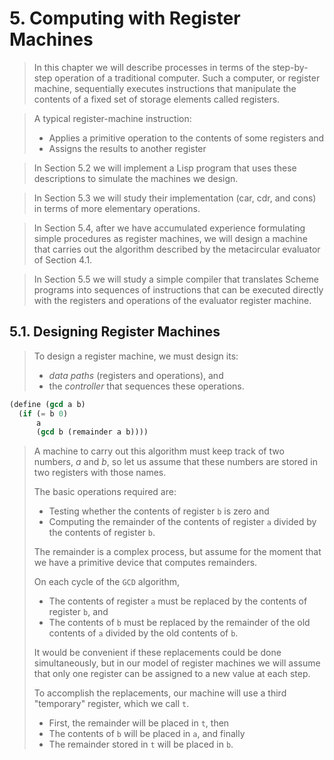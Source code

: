 # 5. Computing with Register Machines

> In this chapter we will describe processes in terms of the step-by-step
> operation of a traditional computer. Such a computer, or register machine,
> sequentially executes instructions that manipulate the contents of a fixed set
> of storage elements called registers.

> A typical register-machine instruction:
>
> - Applies a primitive operation to the contents of some registers and
> - Assigns the results to another register

> In Section 5.2 we will implement a Lisp program that uses these descriptions
> to simulate the machines we design.

> In Section 5.3 we will study their implementation (car, cdr, and cons) in
> terms of more elementary operations.

> In Section 5.4, after we have accumulated experience formulating simple
> procedures as register machines, we will design a machine that carries out the
> algorithm described by the metacircular evaluator of Section 4.1.

> In Section 5.5 we will study a simple compiler that translates Scheme programs
> into sequences of instructions that can be executed directly with the
> registers and operations of the evaluator register machine.

## 5.1. Designing Register Machines

> To design a register machine, we must design its:
>
> - *data paths* (registers and operations), and
> - the *controller* that sequences these operations.

```lisp
(define (gcd a b)
  (if (= b 0)
      a
      (gcd b (remainder a b))))
```

> A machine to carry out this algorithm must keep track of two numbers, *a* and
> *b*, so let us assume that these numbers are stored in two registers with
> those names.
>
> The basic operations required are:
>
> - Testing whether the contents of register `b` is zero and
> - Computing the remainder of the contents of register `a` divided by the
>   contents of register `b`.
>
> The remainder is a complex process, but assume for the moment that we have a
> primitive device that computes remainders.
>
> On each cycle of the `GCD` algorithm,
>
> - The contents of register `a` must be replaced by the contents of register
>   `b`, and
> - The contents of `b` must be replaced by the remainder of the old contents of
>   `a` divided by the old contents of `b`.
>
> It would be convenient if these replacements could be done simultaneously, but
> in our model of register machines we will assume that only one register can be
> assigned to a new value at each step.
>
> To accomplish the replacements, our machine will use a third "temporary"
> register, which we call `t`.
>
> - First, the remainder will be placed in `t`, then
> - The contents of `b` will be placed in `a`, and finally
> - The remainder stored in `t` will be placed in `b`.
